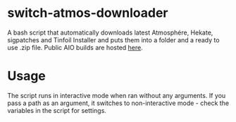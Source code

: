 # switch-atmos-downloader
A bash script that automatically downloads latest Atmosphére, Hekate, sigpatches and Tinfoil Installer and puts them into a folder and a ready to use .zip file. Public AIO builds are hosted [here](aio.adamski2003.ga).
# Usage
The script runs in interactive mode when ran without any arguments. If you pass a path as an argument, it switches to non-interactive mode - check the variables in the script for settings.
